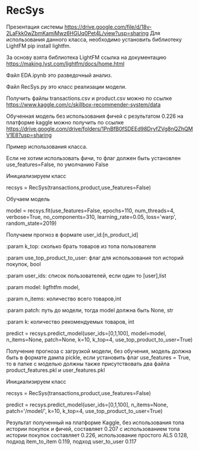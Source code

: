 # RecSys
Презентация системы https://drive.google.com/file/d/18v-2LaFkk0wZbmKamiMwz6HGUq0Pet4L/view?usp=sharing
Для использования данного класса, необходимо установить библиотеку LightFM pip install lightfm.

За основу взята библиотека LightFM ссылка на документацию https://making.lyst.com/lightfm/docs/home.html

Файл EDA.ipynb это разведочный анализ.

Файл RecSys.py это класс реализации модели.

Получить файлы transactions.csv и product.csv можно по ссылке https://www.kaggle.com/c/skillbox-recommender-system/data

Обученная модель без использования фичей с результатом 0.226 на платформе kaggle можно получить по ссылке 
https://drive.google.com/drive/folders/1PnBfB0fSDEEd98DryfZVg8nQZhQMV1E8?usp=sharing

Пример использования класса.

Если не хотим использовать фичи, то флаг должен быть установлен use_features=False, по умолчанию False

Инициализируем класс

recsys = RecSys(transactions,product,use_features=False)

Обучаем модель

model = recsys.fit(use_features=False, epochs=110, num_threads=4, verbose=True, no_components=310,
                  learning_rate=0.05, loss='warp', random_state=2019)                
                  
Получаем прогноз в формате user_id:[n_product_id]

:param k_top: сколько брать товаров из топа пользователя

:param use_top_product_to_user: флаг для использования топ историй покупок, bool

:param user_ids: список пользователей, если один то [user],list

:param model: ligfhtfm model,

:param n_items: количество всего товаров,int

:param patch: путь до модели, тогда model должна быть None, str

:param k: количество рекомендуемых товаров, int

predict = recsys.predict_model(user_ids=[0,1,100], model=model, n_items=None, patch=None, k=10, k_top=4, use_top_product_to_user=True)

Получение прогноза с загрузкой модели, без обучения, модель должна быть в формате дампа pickle, если установить флаг use_features = True, то в папке с моделью должны также присутствовать два файла product_features.pkl и user_features.pkl 

Инициализируем класс

recsys = RecSys(transactions,product,use_features=False)

predict = recsys.predict_model(user_ids=[0,1,100], n_items=None, patch='/model/', k=10, k_top=4, use_top_product_to_user=True)

Результат полученный на платформе Kaggle, без использования топа истории покупок и фичей, составляет 0.207 с использованием топа истории покупок составляет 0.226, использование простого ALS 0.128, подход item_to_item 0.119, подход user_to_user 0.117
